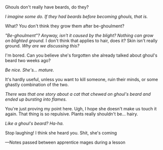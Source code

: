 Ghouls don't really have beards, do they?

<i> I imagine some do. If they had beards before becoming ghouls, that is. </i>

What? You don't think they grow them after be-ghoulment?

<i> "Be-ghoulment"? Anyway, isn't it caused by the blight? Nothing can grow on blighted ground. </i>
I don't think that applies to hair, does it? Skin isn't really ground.
<i> Why are we discussing this? </i>

I'm bored. Can you believe she's forgotten she already talked about ghoul's beard two weeks ago?

<i> Be nice. She's... mature. </i>

It's hardly useful, unless you want to kill someone, ruin their minds, or some ghastly combination of the two.

<i> There was that one story about a cat that chewed on ghoul's beard and ended up bursting into flames. </i>

You're just proving my point here. Ugh, I hope she doesn't make us touch it again. That thing is so repulsive. Plants really shouldn't be... hairy.

<i> Like a ghoul's beard? Ha-ha. </i>

Stop laughing! I think she heard you. Shit, she's coming

—Notes passed between apprentice mages during a lesson
